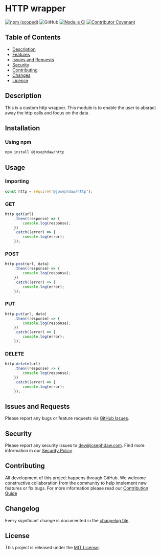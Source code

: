 # HTTP wrapper
[![npm (scoped)](https://img.shields.io/npm/v/%40josephdaw/http?logo=npm)](https://www.npmjs.com/package/@josephdaw/http)
![GitHub](https://img.shields.io/github/license/josephdaw/http)
[![Node.js CI](https://github.com/josephdaw/http/actions/workflows/node-testing.yml/badge.svg)](https://github.com/josephdaw/http/actions/workflows/node-testing.yml)
[![Contributor Covenant](https://img.shields.io/badge/Contributor%20Covenant-2.1-4baaaa.svg)](code_of_conduct.md)


## Table of Contents
- [Description](#description)
- [Features](#features)
- [Issues and Requests](#issues-and-requests)
- [Security](#security)
- [Contributing](#contributing)
- [Changes](#changelog)
- [License](#license)


## Description
This is a custom http wrapper. This module is to enable the user to absract away the http calls and focus on the data. 

## Installation
### Using npm
```bash
npm install @josephdaw/http
```

## Usage
### Importing
```javascript
const http = require('@josephdaw/http');
```

### GET
```javascript
http.get(url)
    .then((response) => {
        console.log(response);
    })
    .catch((error) => {
        console.log(error);
    });
```


### POST
```javascript
http.post(url, data)
    .then((response) => {
        console.log(response);
    })
    .catch((error) => {
        console.log(error);
    });
```

### PUT
```javascript
http.put(url, data)
    .then((response) => {
        console.log(response);
    })
    .catch((error) => {
        console.log(error);
    });
```

### DELETE
```javascript
http.delete(url)
    .then((response) => {
        console.log(response);
    })
    .catch((error) => {
        console.log(error);
    });
```

## Issues and Requests
Please report any bugs or feature requests via [GitHub Issues](https://github.com/josephdaw/http/issues). 

## Security 
Please report any security issues to [dev@josephdaw.com](mailto:dev@josephdaw.com). Find more information in our [Security Policy](.github/SECURITY.md)

## Contributing
All development of this project happens through GitHub. We welcome constructive collaboration from the community to help implement new features or fix bugs. For more information please read our [Contribution Guide](.github/CONTRIBUTING.md)

## Changelog
Every significant change is documented in the [changelog file](CHANGELOG.md). 

## License
This project is released under the [MIT License](LICENSE).
